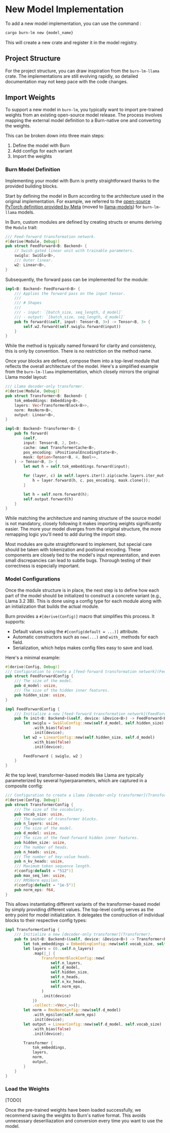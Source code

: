 # New Model Implementation

To add a new model implementation, you can use the command :

```sh
cargo burn-lm new {model_name}
```

This will create a new crate and register it in the model registry.

## Project Structure

For the project structure, you can draw inspiration from the `burn-lm-llama` crate. The
implementations are still evolving rapidly, so detailed documentation may not keep pace with the
code changes.

## Import Weights

To support a new model in `burn-lm`, you typically want to import pre-trained weights from an
existing open-source model release. The process involves mapping the external model definition to a
Burn-native one and converting the weights.

This can be broken down into three main steps:

1. Define the model with Burn
1. Add configs for each variant
1. Import the weights

### Burn Model Definition

Implementing your model with Burn is pretty straightforward thanks to the provided building blocks.

Start by defining the model in Burn according to the architecture used in the original
implementation. For example, we referred to the
[open-source PyTorch definition provided by Meta](https://github.com/meta-llama/llama3/tree/main/llama)
(moved to [llama-models](https://github.com/meta-llama/llama-models/blob/main/models/llama3/model.py))
for `burn-lm-llama` models.

In Burn, custom modules are defined by creating structs or enums deriving the `Module` trait:

```rust
/// Feed-forward transformation network.
#[derive(Module, Debug)]
pub struct FeedForward<B: Backend> {
    // Swish gated linear unit with trainable parameters.
    swiglu: SwiGlu<B>,
    /// Outer linear.
    w2: Linear<B>,
}
```

Subsequently, the forward pass can be implemented for the module:

```rust
impl<B: Backend> FeedForward<B> {
    /// Applies the forward pass on the input tensor.
    ///
    /// # Shapes
    ///
    /// - input: `[batch_size, seq_length, d_model]`
    /// - output: `[batch_size, seq_length, d_model]`
    pub fn forward(&self, input: Tensor<B, 3>) -> Tensor<B, 3> {
        self.w2.forward(self.swiglu.forward(input))
    }
}
```

While the method is typically named forward for clarity and consistency, this is only by convention.
There is no restriction on the method name.

Once your blocks are defined, compose them into a top-level module that reflects the overall
architecture of the model. Here's a simplified example from the `burn-lm-llama` implementation,
which closely mirrors the original Llama model layout:

```rust
/// Llama decoder-only transformer.
#[derive(Module, Debug)]
pub struct Transformer<B: Backend> {
    tok_embeddings: Embedding<B>,
    layers: Vec<TransformerBlock<B>>,
    norm: RmsNorm<B>,
    output: Linear<B>,
}

impl<B: Backend> Transformer<B> {
    pub fn forward(
        &self,
        input: Tensor<B, 2, Int>,
        cache: &mut TransformerCache<B>,
        pos_encoding: &PositionalEncodingState<B>,
        mask: Option<Tensor<B, 4, Bool>>,
    ) -> Tensor<B, 3> {
        let mut h = self.tok_embeddings.forward(input);

        for (layer, c) in self.layers.iter().zip(cache.layers.iter_mut()) {
            h = layer.forward(h, c, pos_encoding, mask.clone());
        }

        let h = self.norm.forward(h);
        self.output.forward(h)
    }
}
```

<div class="warning">

While matching the architecture and naming structure of the source model is not mandatory, closely
following it makes importing weights significantly easier. The more your model diverges from the
original structure, the more remapping logic you'll need to add during the import step.

</div>

Most modules are quite straightforward to implement, but special care should be taken with
tokenization and postional encoding. These components are closely tied to the model's input
representation, and even small discrepancies can lead to subtle bugs. Thorough testing of their
correctness is especially important.

### Model Configurations

Once the module structure is in place, the next step is to define how each part of the model should
be initialized to construct a concrete variant (e.g., Llama 3.2 3B). This is done using a config
type for each module along with an initialization that builds the actual module.

Burn provides a `#[derive(Config)]` macro that simplifies this process. It supports:

- Default values using the `#[config(default = ...)]` attribute.
- Automatic constructors such as `new(...)` and `with_` methods for each field.
- Serialization, which helps makes config files easy to save and load.

Here's a minimal example:

```rust
#[derive(Config, Debug)]
/// Configuration to create a [feed-forward transformation network](FeedForward).
pub struct FeedForwardConfig {
    /// The size of the model.
    pub d_model: usize,
    /// The size of the hidden inner features.
    pub hidden_size: usize,
}

impl FeedForwardConfig {
    /// Initialize a new [feed-forward transformation network](FeedForward).
    pub fn init<B: Backend>(&self, device: &Device<B>) -> FeedForward<B> {
        let swiglu = SwiGluConfig::new(self.d_model, self.hidden_size)
            .with_bias(false)
            .init(device);
        let w2 = LinearConfig::new(self.hidden_size, self.d_model)
            .with_bias(false)
            .init(device);

        FeedForward { swiglu, w2 }
    }
}
```

At the top level, transformer-based models like Llama are typically parameterized by several
hyperparameters, which are captured in a composite config:

```rust
/// Configuration to create a Llama [decoder-only transformer](Transformer).
#[derive(Config, Debug)]
pub struct TransformerConfig {
    /// The size of the vocabulary.
    pub vocab_size: usize,
    /// The number of transformer blocks.
    pub n_layers: usize,
    /// The size of the model.
    pub d_model: usize,
    /// The size of the feed-forward hidden inner features.
    pub hidden_size: usize,
    /// The number of heads.
    pub n_heads: usize,
    /// The number of key-value heads.
    pub n_kv_heads: usize,
    /// Maximum token sequence length.
    #[config(default = "512")]
    pub max_seq_len: usize,
    /// RMSNorm epsilon.
    #[config(default = "1e-5")]
    pub norm_eps: f64,
}
```

This allows instantiating different variants of the transformer-based model by simply providing
different values. The top-level config serves as the entry point for model initialization. It
delegates the construction of individual blocks to their respective config types:

```rust
impl TransformerConfig {
    /// Initialize a new [decoder-only transformer](Transformer).
    pub fn init<B: Backend>(&self, device: &Device<B>) -> Transformer<B> {
        let tok_embeddings = EmbeddingConfig::new(self.vocab_size, self.d_model).init(device);
        let layers = (0..self.n_layers)
            .map(|_| {
                TransformerBlockConfig::new(
                    self.n_layers,
                    self.d_model,
                    self.hidden_size,
                    self.n_heads,
                    self.n_kv_heads,
                    self.norm_eps,
                )
                .init(device)
            })
            .collect::<Vec<_>>();
        let norm = RmsNormConfig::new(self.d_model)
            .with_epsilon(self.norm_eps)
            .init(device);
        let output = LinearConfig::new(self.d_model, self.vocab_size)
            .with_bias(false)
            .init(device);

        Transformer {
            tok_embeddings,
            layers,
            norm,
            output,
        }
    }
}
```

### Load the Weights

[TODO]

Once the pre-trained weights have been loaded successfully, we recommend saving the weights to
Burn's native format. This avoids unnecessary deseriliazation and conversion every time you want to
use the model.

